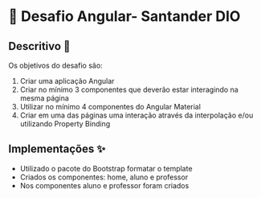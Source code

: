 # :rocket: Desafio Angular- Santander DIO

## Descritivo :notebook_with_decorative_cover:
Os objetivos do desafio são:
1. Criar uma aplicação Angular
2. Criar no mínimo 3 componentes que deverão estar interagindo na mesma página
3. Utilizar no mínimo 4 componentes do Angular Material
4. Criar em uma das páginas uma interação através da interpolação e/ou utilizando Property Binding


## Implementações :sparkles:
* Utilizado o pacote do Bootstrap formatar o template
* Criados os componentes: home, aluno e professor
* Nos componentes aluno e professor foram criados 

